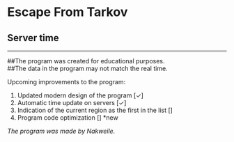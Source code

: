 # Escape From Tarkov <br>
## Server time <br>
---
##The program was created for educational purposes. <br>
##The data in the program may not match the real time. <br>

Upcoming improvements to the program: <br>
1. Updated modern design of the program [✓] <br>
2. Automatic time update on servers [✓] <br>
3. Indication of the current region as the first in the list [] <br>
4. Program code optimization [] *new <br>

*The program was made by Nakweile.* <br>
